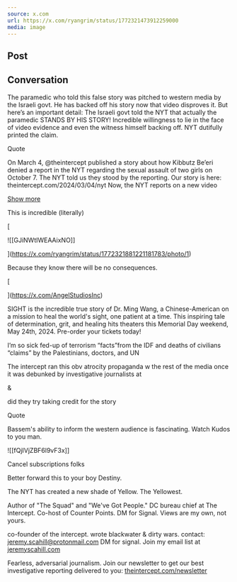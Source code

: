 ```yaml
---
source: x.com
url: https://x.com/ryangrim/status/1772321473912259000
media: image
---
```


## Post

## Conversation

The paramedic who told this false story was pitched to western media by the Israeli govt. He has backed off his story now that video disproves it. But here’s an important detail: The Israeli govt told the NYT that actually the paramedic STANDS BY HIS STORY! Incredible willingness to lie in the face of video evidence and even the witness himself backing off. NYT dutifully printed the claim.

Quote

On March 4, @theintercept published a story about how Kibbutz Be’eri denied a report in the NYT regarding the sexual assault of two girls on October 7. The NYT told us they stood by the reporting. Our story is here: theintercept.com/2024/03/04/nyt Now, the NYT reports on a new video

[Show more](https://x.com/jeremyscahill/status/1772319641538359591)



This is incredible (literally)

[

![[GJiNWtIWEAAixNO]]



](https://x.com/ryangrim/status/1772321881221181783/photo/1)

Because they know there will be no consequences.

[




](https://x.com/AngelStudiosInc)

SIGHT is the incredible true story of Dr. Ming Wang, a Chinese-American on a mission to heal the world's sight, one patient at a time. This inspiring tale of determination, grit, and healing hits theaters this Memorial Day weekend, May 24th, 2024. Pre-order your tickets today!

I’m so sick fed-up of terrorism “facts”from the IDF and deaths of civilians “claims” by the Palestinians, doctors, and UN

The intercept ran this obv atrocity propaganda w the rest of the media once it was debunked by investigative journalists at

&

did they try taking credit for the story

Quote

Bassem's ability to inform the western audience is fascinating. Watch Kudos to you man.

![[fQjIVjZBF6l9vF3x]]

Cancel subscriptions folks

Better forward this to your boy Destiny.

The NYT has created a new shade of Yellow. The Yellowest.

Author of "The Squad" and "We've Got People." DC bureau chief at The Intercept. Co-host of Counter Points. DM for Signal. Views are my own, not yours.

co-founder of the intercept. wrote blackwater & dirty wars. contact: jeremy.scahill@protonmail.com DM for signal. Join my email list at [jeremyscahill.com](https://t.co/aSxp03XtEb)

Fearless, adversarial journalism. Join our newsletter to get our best investigative reporting delivered to you: [theintercept.com/newsletter](https://t.co/eYtvizHD22)

